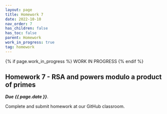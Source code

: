 ```yaml
---
layout: page
title: Homework 7
date: 2022-10-10
nav_order: 7
has_children: false
has_toc: false
parent: Homework
work_in_progress: true
tag: homework 
---
```


{% if page.work_in_progress %} WORK IN PROGRESS {% endif %}

## Homework 7 - RSA and powers modulo a product of primes

**_Due {{ page.date }}_**. 

Complete and submit homework at our GitHub classroom.

